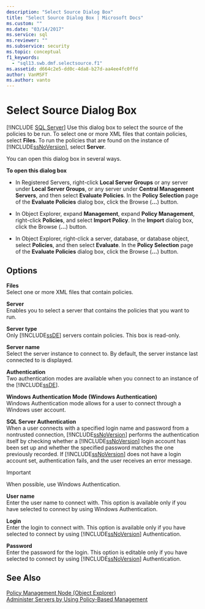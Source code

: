```yaml
---
description: "Select Source Dialog Box"
title: "Select Source Dialog Box | Microsoft Docs"
ms.custom: ""
ms.date: "03/14/2017"
ms.service: sql
ms.reviewer: ""
ms.subservice: security
ms.topic: conceptual
f1_keywords: 
  - "sql13.swb.dmf.selectsource.f1"
ms.assetid: d664c2e5-dd0c-4da8-b27d-aa4ee4fc0ffd
author: VanMSFT
ms.author: vanto
---
```

# Select Source Dialog Box
 [!INCLUDE [SQL Server](../../includes/applies-to-version/sqlserver.md)]
  Use this dialog box to select the source of the policies to be run. To select one or more XML files that contain policies, select **Files**. To run the policies that are found on the instance of [!INCLUDE[ssNoVersion](../../includes/ssnoversion-md.md)], select **Server**.  
  
 You can open this dialog box in several ways.  
  
 **To open this dialog box**  
  
-   In Registered Servers, right-click **Local Server Groups** or any server under **Local Server Groups**, or any server under **Central Management Servers**, and then select **Evaluate Policies**. In the **Policy Selection** page of the **Evaluate Policies** dialog box, click the Browse (**...**) button.  
  
-   In Object Explorer, expand **Management**, expand **Policy Management**, right-click **Policies**, and select **Import Policy**. In the **Import** dialog box, click the Browse (**...**) button.  
  
-   In Object Explorer, right-click a server, database, or database object, select **Policies**, and then select **Evaluate**. In the **Policy Selection** page of the **Evaluate Policies** dialog box, click the Browse (**...**) button.  
  
## Options  
 **Files**  
 Select one or more XML files that contain policies.  
  
 **Server**  
 Enables you to select a server that contains the policies that you want to run.  
  
 **Server type**  
 Only [!INCLUDE[ssDE](../../includes/ssde-md.md)] servers contain policies. This box is read-only.  
  
 **Server name**  
 Select the server instance to connect to. By default, the server instance last connected to is displayed.  
  
 **Authentication**  
 Two authentication modes are available when you connect to an instance of the [!INCLUDE[ssDE](../../includes/ssde-md.md)].  
  
 **Windows Authentication Mode (Windows Authentication)**  
 Windows Authentication mode allows for a user to connect through a Windows user account.  
  
 **SQL Server Authentication**  
 When a user connects with a specified login name and password from a nontrusted connection, [!INCLUDE[ssNoVersion](../../includes/ssnoversion-md.md)] performs the authentication itself by checking whether a [!INCLUDE[ssNoVersion](../../includes/ssnoversion-md.md)] login account has been set up and whether the specified password matches the one previously recorded. If [!INCLUDE[ssNoVersion](../../includes/ssnoversion-md.md)] does not have a login account set, authentication fails, and the user receives an error message.  
  
> [!IMPORTANT]  
>  When possible, use Windows Authentication.  
  
 **User name**  
 Enter the user name to connect with. This option is available only if you have selected to connect by using Windows Authentication.  
  
 **Login**  
 Enter the login to connect with. This option is available only if you have selected to connect by using [!INCLUDE[ssNoVersion](../../includes/ssnoversion-md.md)] Authentication.  
  
 **Password**  
 Enter the password for the login. This option is editable only if you have selected to connect by using [!INCLUDE[ssNoVersion](../../includes/ssnoversion-md.md)] Authentication.  
  
## See Also  
 [Policy Management Node &#40;Object Explorer&#41;](../../relational-databases/policy-based-management/policy-management-node-object-explorer.md)   
 [Administer Servers by Using Policy-Based Management](../../relational-databases/policy-based-management/administer-servers-by-using-policy-based-management.md)  
  
  
